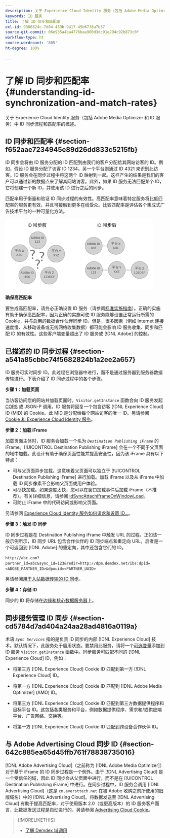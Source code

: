 ```yaml
---
description: 关于 Experience Cloud Identity 服务（包括 Adobe Media Optimizer 和 ID 服务）中 ID 同步流程和匹配率的概述。
keywords: ID 服务
title: 了解 ID 同步和匹配率
exl-id: 9386824c-7d04-459b-9417-45b67f8a7b37
source-git-commit: 06e935a4ba4776baa900d3dc91e294c92b873c0f
workflow-type: ht
source-wordcount: '805'
ht-degree: 100%

---
```


# 了解 ID 同步和匹配率 {#understanding-id-synchronization-and-match-rates}

关于 Experience Cloud Identity 服务（包括 Adobe Media Optimizer 和 ID 服务）中 ID 同步流程和匹配率的概述。

## ID 同步和匹配率 {#section-f652aae7234945e89d26dd833c5215fb}

ID 同步会将由 ID 服务分配的 ID 匹配到由我们的客户分配给其网站访客的 ID。例如，假设 ID 服务分配了访客 ID 1234。另一个平台则通过 ID 4321 来识别此访客。ID 服务会在同步过程中将这两个 ID 映射到一起。这样产生的结果是我们的客户可以通过新的数据点来了解其网站访客。此外，如果 ID 服务无法匹配某个 ID，它将创建一个新 ID，并使用该 ID 进行之后的同步。

匹配率用于衡量和验证 ID 同步过程的有效性。高匹配率意味着特定服务将比低匹配率的服务更有效，并且可接触到更多在线受众。比较匹配率是评估各个集成式广告技术平台的一种可量化方法。

![](assets/idsync2.png)

**确保高匹配率**

要生成高匹配率，请务必正确设置 ID 服务（请参阅[标准实施指南](../implementation-guides/standard.md#concept-89cd0199a9634fc48644f2d61e3d2445)）。正确的实施有助于确保高匹配率，因为正确的实施可使 ID 服务能够设置正常运行所需的 Cookie，并与启用的数据合作伙伴同步 ID。但是，很多因素（例如 Internet 连接速度慢、从移动设备或无线网络收集数据）都可能会影响 ID 服务收集、同步和匹配 ID 的有效性。这些客户端变量超出了 ID 服务或 [!DNL Adobe] 的控制。

## 已描述的 ID 同步过程 {#section-a541a85cbbc74f5682824b1a2ee2a657}

ID 服务可实时同步 ID。此过程在浏览器中进行，而不是通过服务器到服务器数据传输进行。下表介绍了 ID 同步过程中的各个步骤。

**步骤 1：加载页面**

当访客访问您的网站并加载页面时，`Visitor.getInstance` 函数会向 ID 服务发起 [CORS](../reference/cors.md#concept-6c280446990d46d88ba9da15d2dcc758) 或 JSON-P 调用。ID 服务将回复一个包含访客 [!DNL Experience Cloud] ID (MID) 的 Cookie。此 MID 是分配给每个网站访客的唯一 ID。另请参阅 [Cookie 和 Experience Cloud Identity 服务](../introduction/cookies.md)。

**步骤 2：加载 iFrame**

加载页面主体时，ID 服务会加载一个名为 *`Destination Publishing iFrame`* 的 iFrame。[!UICONTROL Destination Publishing iFrame] 会在一个不同于父页面的域中加载。此设计有助于确保页面性能并提高安全性，因为该 iFrame 具有以下特点：

* 可与父页面异步加载。这意味着父页面可以独立于 [!UICONTROL Destination Publishing iFrame] 进行加载。加载 iFrame 以及从 iFrame 中加载 ID 同步像素不会影响父页面或用户体验。
* 可尽快加载。如果速度太快，您可以在窗口加载事件后加载 iFrame（不推荐）。有关详细信息，请参阅 [idSyncAttachIframeOnWindowLoad](../library/function-vars/idsyncattachiframeonwindowload.md#reference-b86b7112e0814a4c82c4e24c158508f4)。
* 可防止 iFrame 中的代码访问或影响父页面。

另请参阅 [Experience Cloud Identity 服务如何请求和设置 ID...](../introduction/id-request.md#concept-2caacebb1d244402816760e9b8bcef6a)。

**步骤 3：触发 ID 同步**

ID 同步过程是在 Destination Publishing iFrame 中触发 URL 的过程。正如该一般示例所示，ID 同步 URL 包含合作伙伴的 ID 同步端点和重定向 URL，后者是一个可返回到 [!DNL Adobe] 的重定向，其中还包含它们的 ID。

`http://abc.com?partner_id=abc&sync_id=123&redir=http://dpm.demdex.net/ibs:dpid=<ADOBE_PARTNER_ID>&dpuuid=<PARTNER_UUID>`

另请参阅[用于入站数据传输的 ID 同步](https://experienceleague.adobe.com/docs/audience-manager/user-guide/implementation-integration-guides/sending-audience-data/batch-data-transfer-process/id-sync-http.html?lang=zh-Hans)。

**步骤 4：存储 ID**

同步的 ID 将存储在[边缘和核心数据服务器](https://experienceleague.adobe.com/docs/audience-manager/user-guide/reference/system-components/components-edge.html?lang=zh-Hans)上。

## 同步服务管理 ID 同步 {#section-cd5784d7ad404a24aa28ad4816a0119a}

术语 *`Sync Services`* 指的是负责 ID 同步的内部 [!DNL Experience Cloud] 技术。默认情况下，此服务处于启用状态。要禁用此服务，请将一个[可选变量](../library/function-vars/disableidsync.md#reference-589d6b489ac64eddb5a7ff758945e414)添加到 ID 服务 `Visitor.getInstance` 函数中。同步服务可匹配不同的 [!DNL Experience Cloud] ID，例如：

* 将第三方 [!DNL Experience Cloud] Cookie ID 匹配到第一方 [!DNL Experience Cloud] ID。

* 将第一方 [!DNL Experience Cloud] Cookie ID 匹配到 [!DNL Adobe Media Optimizer] (AMO) ID。

* 将第三方 [!DNL Experience Cloud] Cookie ID 匹配到第三方数据提供程序和目标平台 ID。这包括各类服务和平台，例如数据提供程序、需求和/或供应端平台、广告网络、交换等。
* 将第一方 [!DNL Experience Cloud] Cookie ID 匹配到跨设备合作伙伴 ID。

## 与 Adobe Advertising Cloud 同步 ID {#section-642c885ea65d45ffb761f78838735016}

[!DNL Adobe Advertising Cloud]（之前称为 [!DNL Adobe Media Optimizer]）对于基于 iFrame 的 ID 同步过程是一个例外。由于 [!DNL Advertising Cloud] 是一个受信任的域，因此 ID 同步会从父页面中进行，而不是在 [!UICONTROL Destination Publishing iFrame] 中进行。在同步过程中，ID 服务会调用 [!DNL Advertising Cloud]（这是 `cm.eversttech.net` 在被 Adobe 收购之前所使用的旧版域名）中的 [!DNL Advertising Cloud]。将数据发送至 [!DNL Advertising Cloud] 有助于提高匹配率，对于使用版本 2.0（或更高版本）的 ID 服务客户而言，此数据发送过程是自动进行的。另请参阅 [Advertising Cloud Cookie](https://experienceleague.adobe.com/docs/core-services/interface/administration/ec-cookies/cookies-advertising-cloud.html?lang=zh-Hans)。

>[!MORELIKETHIS]
>
>* [了解 Demdex 域调用](https://experienceleague.adobe.com/docs/audience-manager/user-guide/reference/demdex-calls.html?lang=zh-Hans)

